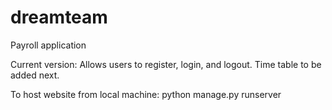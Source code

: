 # dreamteam
Payroll application

Current version: Allows users to register, login, and logout. Time table to be added next. 

To host website from local machine: 
python manage.py runserver 
